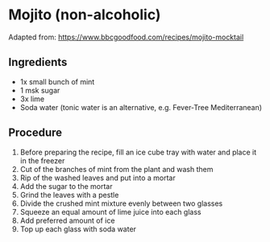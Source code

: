 # Mojito (non-alcoholic)
Adapted from: https://www.bbcgoodfood.com/recipes/mojito-mocktail
## Ingredients
- 1x small bunch of mint
- 1 msk sugar
- 3x lime
- Soda water (tonic water is an alternative, e.g. Fever-Tree Mediterranean)
## Procedure
1. Before preparing the recipe, fill an ice cube tray with water and place it in the freezer
2. Cut of the branches of mint from the plant and wash them
3. Rip of the washed leaves and put into a mortar
4. Add the sugar to the mortar
5. Grind the leaves with a pestle
6. Divide the crushed mint mixture evenly between two glasses
7. Squeeze an equal amount of lime juice into each glass
8. Add preferred amount of ice
9. Top up each glass with soda water
